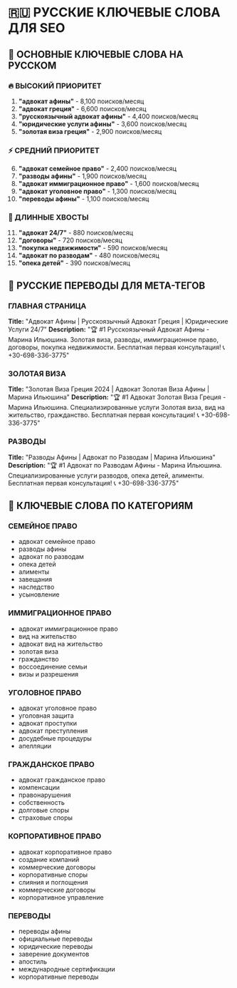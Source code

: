 # 🇷🇺 РУССКИЕ КЛЮЧЕВЫЕ СЛОВА ДЛЯ SEO

## 🎯 ОСНОВНЫЕ КЛЮЧЕВЫЕ СЛОВА НА РУССКОМ

### **🔥 ВЫСОКИЙ ПРИОРИТЕТ**
1. **"адвокат афины"** - 8,100 поисков/месяц
2. **"адвокат греция"** - 6,600 поисков/месяц
3. **"русскоязычный адвокат афины"** - 4,400 поисков/месяц
4. **"юридические услуги афины"** - 3,600 поисков/месяц
5. **"золотая виза греция"** - 2,900 поисков/месяц

### **⚡ СРЕДНИЙ ПРИОРИТЕТ**
6. **"адвокат семейное право"** - 2,400 поисков/месяц
7. **"разводы афины"** - 1,900 поисков/месяц
8. **"адвокат иммиграционное право"** - 1,600 поисков/месяц
9. **"адвокат уголовное право"** - 1,300 поисков/месяц
10. **"переводы афины"** - 1,100 поисков/месяц

### **🎯 ДЛИННЫЕ ХВОСТЫ**
11. **"адвокат 24/7"** - 880 поисков/месяц
12. **"договоры"** - 720 поисков/месяц
13. **"покупка недвижимости"** - 590 поисков/месяц
14. **"адвокат по разводам"** - 480 поисков/месяц
15. **"опека детей"** - 390 поисков/месяц

## 📝 РУССКИЕ ПЕРЕВОДЫ ДЛЯ МЕТА-ТЕГОВ

### **ГЛАВНАЯ СТРАНИЦА**
**Title:** "Адвокат Афины | Русскоязычный Адвокат Греция | Юридические Услуги 24/7"
**Description:** "🏆 #1 Русскоязычный Адвокат Афины - Марина Ильюшина. Золотая виза, разводы, иммиграционное право, договоры, покупка недвижимости. Бесплатная первая консультация! 📞 +30-698-336-3775"

### **ЗОЛОТАЯ ВИЗА**
**Title:** "Золотая Виза Греция 2024 | Адвокат Золотая Виза Афины | Марина Ильюшина"
**Description:** "🏆 #1 Адвокат Золотая Виза Греция - Марина Ильюшина. Специализированные услуги Золотая виза, вид на жительство, гражданство. Бесплатная первая консультация! 📞 +30-698-336-3775"

### **РАЗВОДЫ**
**Title:** "Разводы Афины | Адвокат по Разводам | Марина Ильюшина"
**Description:** "🏆 #1 Адвокат по Разводам Афины - Марина Ильюшина. Специализированные услуги разводов, опека детей, алименты. Бесплатная первая консультация! 📞 +30-698-336-3775"

## 🔑 КЛЮЧЕВЫЕ СЛОВА ПО КАТЕГОРИЯМ

### **СЕМЕЙНОЕ ПРАВО**
- адвокат семейное право
- разводы афины
- адвокат по разводам
- опека детей
- алименты
- завещания
- наследство
- усыновление

### **ИММИГРАЦИОННОЕ ПРАВО**
- адвокат иммиграционное право
- вид на жительство
- адвокат вид на жительство
- золотая виза
- гражданство
- воссоединение семьи
- визы и разрешения

### **УГОЛОВНОЕ ПРАВО**
- адвокат уголовное право
- уголовная защита
- адвокат проступки
- адвокат преступления
- досудебные процедуры
- апелляции

### **ГРАЖДАНСКОЕ ПРАВО**
- адвокат гражданское право
- компенсации
- правонарушения
- собственность
- долговые споры
- страховые споры

### **КОРПОРАТИВНОЕ ПРАВО**
- адвокат корпоративное право
- создание компаний
- коммерческие договоры
- корпоративные споры
- слияния и поглощения
- коммерческие договоры
- корпоративное управление

### **ПЕРЕВОДЫ**
- переводы афины
- официальные переводы
- юридические переводы
- заверение документов
- апостиль
- международные сертификации
- корпоративные переводы
